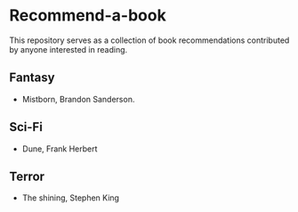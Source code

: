 # Recommend-a-book
This repository serves as a collection of book recommendations contributed by anyone interested in reading.


## Fantasy

- Mistborn, Brandon Sanderson.

## Sci-Fi

- Dune, Frank Herbert

## Terror

- The shining, Stephen King
